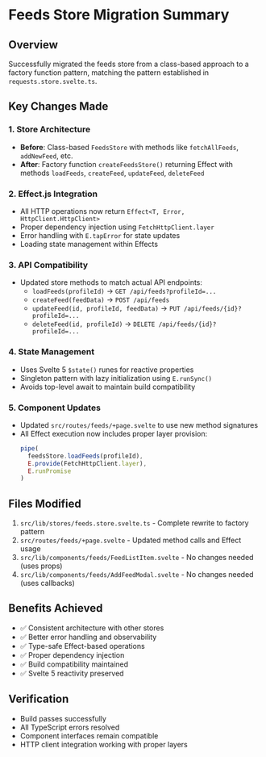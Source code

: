 # Feeds Store Migration Summary

## Overview
Successfully migrated the feeds store from a class-based approach to a factory function pattern, matching the pattern established in `requests.store.svelte.ts`.

## Key Changes Made

### 1. Store Architecture
- **Before**: Class-based `FeedsStore` with methods like `fetchAllFeeds`, `addNewFeed`, etc.
- **After**: Factory function `createFeedsStore()` returning Effect with methods `loadFeeds`, `createFeed`, `updateFeed`, `deleteFeed`

### 2. Effect.js Integration
- All HTTP operations now return `Effect<T, Error, HttpClient.HttpClient>`
- Proper dependency injection using `FetchHttpClient.layer`
- Error handling with `E.tapError` for state updates
- Loading state management within Effects

### 3. API Compatibility
- Updated store methods to match actual API endpoints:
  - `loadFeeds(profileId)` → `GET /api/feeds?profileId=...`
  - `createFeed(feedData)` → `POST /api/feeds` 
  - `updateFeed(id, profileId, feedData)` → `PUT /api/feeds/{id}?profileId=...`
  - `deleteFeed(id, profileId)` → `DELETE /api/feeds/{id}?profileId=...`

### 4. State Management
- Uses Svelte 5 `$state()` runes for reactive properties
- Singleton pattern with lazy initialization using `E.runSync()`
- Avoids top-level await to maintain build compatibility

### 5. Component Updates
- Updated `src/routes/feeds/+page.svelte` to use new method signatures
- All Effect execution now includes proper layer provision:
  ```typescript
  pipe(
    feedsStore.loadFeeds(profileId),
    E.provide(FetchHttpClient.layer),
    E.runPromise
  )
  ```

## Files Modified
1. `src/lib/stores/feeds.store.svelte.ts` - Complete rewrite to factory pattern
2. `src/routes/feeds/+page.svelte` - Updated method calls and Effect usage
3. `src/lib/components/feeds/FeedListItem.svelte` - No changes needed (uses props)
4. `src/lib/components/feeds/AddFeedModal.svelte` - No changes needed (uses callbacks)

## Benefits Achieved
- ✅ Consistent architecture with other stores
- ✅ Better error handling and observability
- ✅ Type-safe Effect-based operations
- ✅ Proper dependency injection
- ✅ Build compatibility maintained
- ✅ Svelte 5 reactivity preserved

## Verification
- Build passes successfully
- All TypeScript errors resolved
- Component interfaces remain compatible
- HTTP client integration working with proper layers 